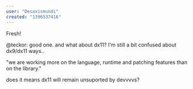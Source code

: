 ```yaml
---
user: "Desaxismundi"
created: "1396537416"
---
```


Fresh!

@teckor: good one.
and what about dx11?
I'm still a bit confused about dx9/dx11 ways..

"we are working more on the language, runtime and patching features than on the library."

does it means dx11 will remain unsuported by devvvvs?
